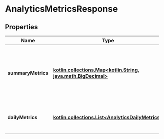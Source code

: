 
# AnalyticsMetricsResponse

## Properties
| Name | Type | Description | Notes |
| ------------ | ------------- | ------------- | ------------- |
| **summaryMetrics** | [**kotlin.collections.Map&lt;kotlin.String, java.math.BigDecimal&gt;**](java.math.BigDecimal.md) | The metric name and value over the requested period for each requested metric |  [optional] |
| **dailyMetrics** | [**kotlin.collections.List&lt;AnalyticsDailyMetrics&gt;**](AnalyticsDailyMetrics.md) | Array with the requested daily metric records |  [optional] |



